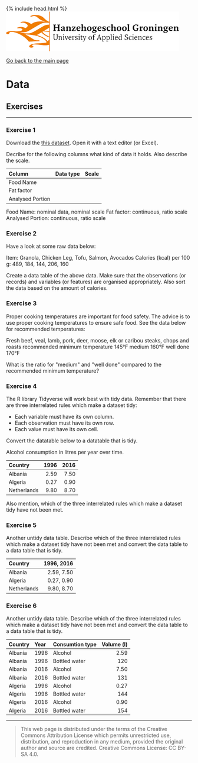 {% include head.html %}
![Hanze](../hanze/hanze.png)

[Go back to the main page](../index.md)


# Data

## Exercises

---

### Exercise 1

Download the [this dataset](https://www.kaggle.com/datasets/vinitshah0110/food-composition).
Open it with a text editor (or Excel).

Decribe for the following columns what kind of data it holds. Also describe the scale.

|Column           |Data type       |Scale            |
|:----------------|:---------------|:----------------|
|Food Name        |                |                 |
|Fat factor       |                |                 |
|Analysed Portion |                |                 |

Food Name: nominal data, nominal scale
Fat factor: continuous, ratio scale
Analysed Portion: continuous, ratio scale


### Exercise 2

Have a look at some raw data below:

Item: Granola, Chicken Leg, Tofu, Salmon, Avocados
Calories (kcal) per 100 g: 489, 184, 144, 206, 160

Create a data table of the above data.
Make sure that the observations (or records) and variables (or features) are organised appropriately. Also sort the data based on the amount of calories.

### Exercise 3

Proper cooking temperatures are important for food safety.
The advice is to use proper cooking temperatures to ensure safe food.
See the data below for recommended temperatures:

Fresh beef, veal, lamb, pork, deer, moose, elk or caribou steaks, chops and roasts
recommended minimum temperature	145°F
medium	160°F
well done	170°F

What is the ratio for "medium" and "well done" compared to the recommended minimum temperature?

### Exercise 4

The R library Tidyverse will work best with tidy data.
Remember that there are three interrelated rules which make a dataset tidy:
- Each variable must have its own column.
- Each observation must have its own row.
- Each value must have its own cell.

Convert the datatable below to a datatable that is tidy.

Alcohol consumption in litres per year over time.

|Country        |1996  |2016  |
|:--------------|-----:|-----:|
|Albania        |2.59  |7.50  |
|Algeria        |0.27  |0.90  |
|Netherlands    |9.80  |8.70  |

Also mention, which of the three interrelated rules which make a dataset tidy have not been met.

### Exercise 5

Another untidy data table. Describe which of the three interrelated rules which make a dataset tidy have not been met and convert the data table to a data table that is tidy.

|Country        |1996, 2016   |
|:--------------|------------:|
|Albania        |2.59, 7.50   |
|Algeria        |0.27, 0.90   |
|Netherlands    |9.80, 8.70   |

### Exercise 6

Another untidy data table. Describe which of the three interrelated rules which make a dataset tidy have not been met and convert the data table to a data table that is tidy.

|Country        |Year|Consumtion type    |Volume (l)|
|:--------------|:---|:------------------|---------:|
|Albania        |1996|Alcohol            |2.59      |
|Albania        |1996|Bottled water      |120       |
|Albania        |2016|Alcohol            |7.50      |
|Albania        |2016|Bottled water      |131       |
|Algeria        |1996|Alcohol            |0.27      |
|Algeria        |1996|Bottled water      |144       |
|Algeria        |2016|Alcohol            |0.90      |
|Algeria        |2016|Bottled water      |154       |



---


>This web page is distributed under the terms of the Creative Commons Attribution License which permits unrestricted use, distribution, and reproduction in any medium, provided the original author and source are credited.
>Creative Commons License: CC BY-SA 4.0.

